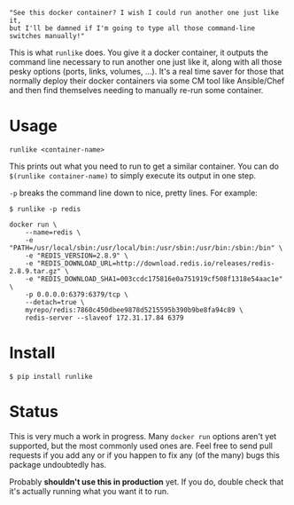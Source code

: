     "See this docker container? I wish I could run another one just like it, 
    but I'll be damned if I'm going to type all those command-line switches manually!"

This is what `runlike` does. You give it a docker container, it outputs the command line necessary to run another one just like it, along with all those pesky options (ports, links, volumes, ...). It's a real time saver for those that normally deploy their docker containers via some CM tool like Ansible/Chef and then find themselves needing to manually re-run some container.

# Usage

    runlike <container-name>

This prints out what you need to run to get a similar container. You can do `$(runlike container-name)` to simply execute its output in one step.

`-p` breaks the command line down to nice, pretty lines. For example:

    $ runlike -p redis

    docker run \
        --name=redis \
        -e "PATH=/usr/local/sbin:/usr/local/bin:/usr/sbin:/usr/bin:/sbin:/bin" \
        -e "REDIS_VERSION=2.8.9" \
        -e "REDIS_DOWNLOAD_URL=http://download.redis.io/releases/redis-2.8.9.tar.gz" \
        -e "REDIS_DOWNLOAD_SHA1=003ccdc175816e0a751919cf508f1318e54aac1e" \
        -p 0.0.0.0:6379:6379/tcp \
        --detach=true \
        myrepo/redis:7860c450dbee9878d5215595b390b9be8fa94c89 \
        redis-server --slaveof 172.31.17.84 6379

# Install

    $ pip install runlike

# Status

This is very much a work in progress. Many `docker run` options aren't yet supported, but the most commonly used ones are. Feel free to send pull requests if you add any or if you happen to fix any (of the many) bugs this package undoubtedly has. 

Probably **shouldn't use this in production** yet. If you do, double check that it's actually running what you want it to run.
